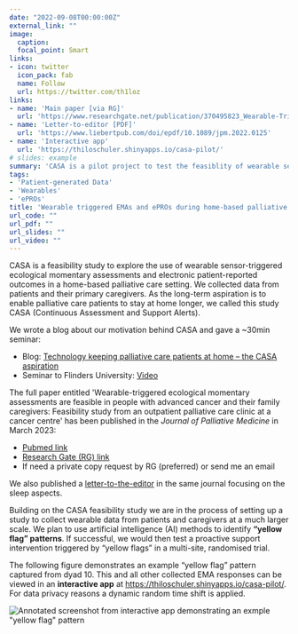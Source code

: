 ```yaml
---
date: "2022-09-08T00:00:00Z"
external_link: ""
image:
  caption: 
  focal_point: Smart
links:
- icon: twitter
  icon_pack: fab
  name: Follow
  url: https://twitter.com/th1loz
links:
- name: 'Main paper [via RG]'
  url: 'https://www.researchgate.net/publication/370495823_Wearable-Triggered_Ecological_Momentary_Assessments_Are_Feasible_in_People_With_Advanced_Cancer_and_Their_Family_Caregivers_Feasibility_Study_from_an_Outpatient_Palliative_Care_Clinic_at_a_Cancer_Cent'
- name: 'Letter-to-editor [PDF]'
  url: 'https://www.liebertpub.com/doi/epdf/10.1089/jpm.2022.0125'
- name: 'Interactive app'
  url: 'https://thiloschuler.shinyapps.io/casa-pilot/'
# slides: example
summary: 'CASA is a pilot project to test the feasiblity of wearable sensor-triggered ecological momentary assessments and electronic patient-reported outcomes in a home-based palliative care setting. We collected data from patients and their primary caregivers.'
tags:
- 'Patient-generated Data'
- 'Wearables'
- 'ePROs'
title: 'Wearable triggered EMAs and ePROs during home-based palliative care (the CASA project)'
url_code: ""
url_pdf: ""
url_slides: ""
url_video: ""
---
```


CASA is a feasibility study to explore the use of wearable sensor-triggered ecological momentary assessments and electronic patient-reported outcomes in a home-based palliative care setting. We collected data from patients and their primary caregivers. As the long-term aspiration is to enable palliative care patients to stay at home longer, we called this study CASA (Continuous Assessment and Support Alerts).

We wrote a blog about our motivation behind CASA and gave a ~30min seminar: 
* Blog: [Technology keeping palliative care patients at home – the CASA aspiration](https://www.caresearch.com.au/TabId/6568/ArtMID/17907/ArticleID/4414/Technology-keeping-palliative-care-patients-at-home-the-CASA-aspiration.aspx)
* Seminar to Flinders University: [Video](https://blogs.flinders.edu.au/repadd/2023/08/15/wearables-and-epros-in-community-palliative-care-findings-from-the-casa-feasibility-study/)

The full paper entitled 'Wearable-triggered ecological momentary assessments are feasible in people with advanced cancer and their family caregivers: Feasibility study from an outpatient palliative care clinic at a cancer centre' has been published in the *Journal of Palliative Medicine* in March 2023:
* [Pubmed link](https://pubmed.ncbi.nlm.nih.gov/37134212/)
* [Research Gate (RG) link](https://www.researchgate.net/publication/370495823_Wearable-Triggered_Ecological_Momentary_Assessments_Are_Feasible_in_People_With_Advanced_Cancer_and_Their_Family_Caregivers_Feasibility_Study_from_an_Outpatient_Palliative_Care_Clinic_at_a_Cancer_Cent)
* If need a private copy request by RG (preferred) or send me an email

We also published a [letter-to-the-editor](https://www.liebertpub.com/doi/epdf/10.1089/jpm.2022.0125) in the same journal focusing on the sleep aspects.

Building on the CASA feasibility study we are in the process of setting up a study to collect wearable data from patients and caregivers at a much larger scale. We plan to use artificial intelligence (AI) methods to identify __“yellow flag” patterns__. If successful, we would then test a proactive support intervention triggered by “yellow flags” in a multi-site, randomised trial.

The following figure demonstrates an example “yellow flag” pattern captured from dyad 10. This and all other collected EMA responses can be viewed in an __interactive app__ at https://thiloschuler.shinyapps.io/casa-pilot/. For data privacy reasons a dynamic random time shift is applied. 

![Annotated screenshot from interactive app demonstrating an exmple "yellow flag" pattern ](/media/yellow_flag_example_caption.png)